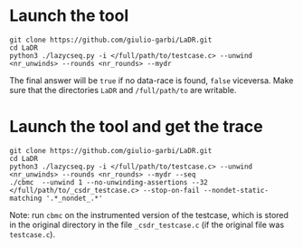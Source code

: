 # Launch the tool
```
git clone https://github.com/giulio-garbi/LaDR.git
cd LaDR
python3 ./lazycseq.py -i </full/path/to/testcase.c> --unwind <nr_unwinds> --rounds <nr_rounds> --mydr 
```
The final answer will be `true` if no data-race is found, `false` viceversa.
Make sure that the directories `LaDR` and `/full/path/to` are writable.

# Launch the tool and get the trace
```
git clone https://github.com/giulio-garbi/LaDR.git
cd LaDR
python3 ./lazycseq.py -i </full/path/to/testcase.c> --unwind <nr_unwinds> --rounds <nr_rounds> --mydr --seq
./cbmc  --unwind 1 --no-unwinding-assertions --32 </full/path/to/_csdr_testcase.c> --stop-on-fail --nondet-static-matching '.*_nondet_.*'
```
Note: run `cbmc` on the instrumented version of the testcase, which is stored in the original directory in the file `_csdr_testcase.c` (if the original file was `testcase.c`).